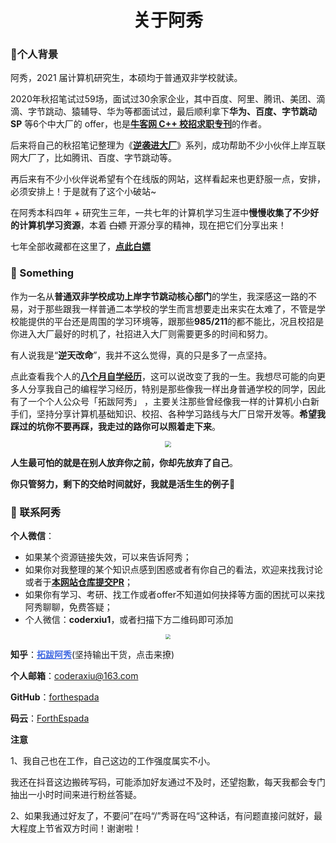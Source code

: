 <p id="关于阿秀"></p>
<h1 align="center">关于阿秀</h1>

<p id="个人背景"></p>

### **🎉个人背景**

阿秀，2021 届计算机研究生，本硕均于普通双非学校就读。

2020年秋招笔试过59场，面试过30余家企业，其中百度、阿里、腾讯、美团、滴滴、字节跳动、猿辅导、华为等都面试过，最后顺利拿下**华为、百度、字节跳动SP** 等6个中大厂的 offer，也是<font style="font-weight:bold; color:#4169E1;text-decoration:underline;" target="_blank">[牛客网 C++ 校招求职专刊](https://www.nowcoder.com/tutorial/10043/index)</font>的作者。

后来将自己的秋招笔记整理为《<font style="font-weight:bold; color:#4169E1;text-decoration:underline;">[逆袭进大厂](https://mp.weixin.qq.com/mp/appmsgalbum?__biz=Mzg2MDU0ODM3MA==&action=getalbum&album_id=1728595536544366595&uin=&key=&devicetype=Windows+10+x64&version=6302019a&lang=zh_CN&ascene=7&fontgear)</font>》系列，成功帮助不少小伙伴上岸互联网大厂了，比如腾讯、百度、字节跳动等。

再后来有不少小伙伴说希望有个在线版的网站，这样看起来也更舒服一点，安排，必须安排上！于是就有了这个小破站~

在阿秀本科四年 + 研究生三年，一共七年的计算机学习生涯中**慢慢收集了不少好的计算机学习资源**，本着 ~~白嫖~~ 开源分享的精神，现在把它们分享出来！

七年全部收藏都在这里了，<font style="font-weight:bold; color:#4169E1;text-decoration:underline;">[点此白嫖](Doc/免费资源/Download.md)</font>

<p id="作为一名从"></p>

### 🐼 Something

作为一名从**普通双非学校成功上岸字节跳动核心部门**的学生，我深感这一路的不易，对于那些跟我一样普通二本学校的学生而言想要走出来实在太难了，不管是学校能提供的平台还是周围的学习环境等，跟那些**985/211**的都不能比，况且校招是你进入大厂最好的时机了，社招进入大厂则需要更多的时间和努力。

有人说我是“**逆天改命**”，我并不这么觉得，真的只是多了一点坚持。

点此查看我个人的<font style="font-weight:bold; color:#4169E1;text-decoration:underline;">[八个月自学经历](https://mp.weixin.qq.com/s/vSzbITIYEVQNE1LgIzmPJg)</font>，这可以说改变了我的一生。我想尽可能的向更多人分享我自己的编程学习经历，特别是那些像我一样出身普通学校的同学，因此有了一个个人公众号「拓跋阿秀」 ，主要关注那些曾经像我一样的计算机小白新手们，坚持分享计算机基础知识、校招、各种学习路线与大厂日常开发等。**希望我踩过的坑你不要再踩，我走过的路你可以照着走下来**。 

<div align="center">
    <img src="https://cdn.jsdelivr.net/gh/forthespada/mediaImage2@3.8/202105/进大厂公众号.png" style="zoom:65%;" />
</div>


**人生最可怕的就是在别人放弃你之前，你却先放弃了自己**。

**你只管努力，剩下的交给时间就好，我就是活生生的例子💖**

<p id="联系阿秀"></p>

### 💌 联系阿秀

**个人微信**：

- 如果某个资源链接失效，可以来告诉阿秀；
- 如果你对我整理的某个知识点感到困惑或者有你自己的看法，欢迎来找我讨论或者于<font style="font-weight:bold; color:#4169E1;text-decoration:underline;">[本网站仓库提交PR](https://github.com/forthespada/InterviewGuide)</font>；
- 如果你有学习、考研、找工作或者offer不知道如何抉择等方面的困扰可以来找阿秀聊聊，免费答疑；
- 个人微信：**coderxiu1**，或者扫描下方二维码即可添加

<div align="center">
    <img src="https://cdn.jsdelivr.net/gh/forthespada/mediaImage3@1.0/202107/%E9%98%BF%E7%A7%80%E4%BA%8C%E5%8F%B7%E7%BA%AF%E5%BE%AE%E4%BF%A1.jpg" style="zoom:50%;" />
</div>


**知乎**：<a target="_blank" style="font-weight:bold; color:#4169E1;text-decoration:underline;" href="https://www.zhihu.com/people/tuo-ba-a-xiu">拓跋阿秀</a>(坚持输出干货，点击来撩)

**个人邮箱**：coderaxiu@163.com

**GitHub**：[forthespada](https://github.com/forthespada)

**码云**：[ForthEspada](https://gitee.com/ForthEspada)



**注意**

1、我自己也在工作，自己这边的工作强度属实不小。

我还在抖音这边搬砖写码，可能添加好友通过不及时，还望抱歉，每天我都会专门抽出一小时时间来进行粉丝答疑。

2、如果我通过好友了，不要问”在吗“/”秀哥在吗“这种话，有问题直接问就好，最大程度上节省双方时间！谢谢啦！









